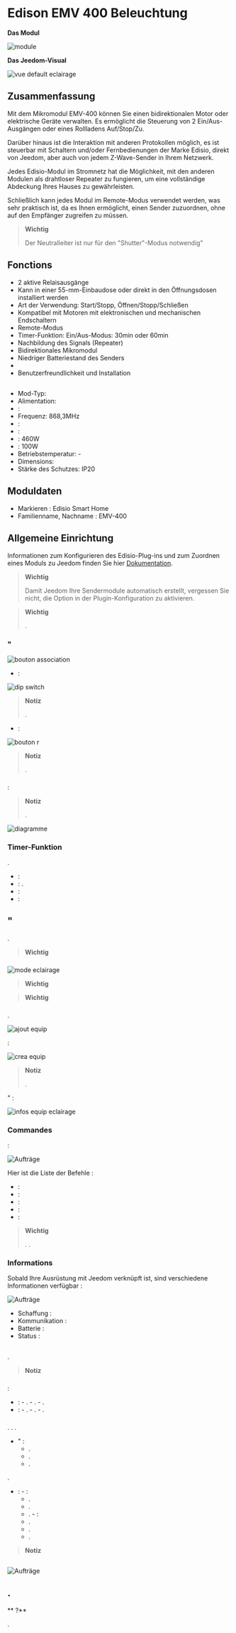 # Edison EMV 400 Beleuchtung

**Das Modul**

![module](images/emv.400/module.jpg)

**Das Jeedom-Visual**

![vue default eclairage](images/emv.400/vue_default_eclairage.jpg)

## Zusammenfassung

Mit dem Mikromodul EMV-400 können Sie einen bidirektionalen Motor oder elektrische Geräte verwalten. Es ermöglicht die Steuerung von 2 Ein/Aus-Ausgängen oder eines Rollladens Auf/Stop/Zu.

Darüber hinaus ist die Interaktion mit anderen Protokollen möglich, es ist steuerbar mit Schaltern und/oder Fernbedienungen der Marke Edisio, direkt von Jeedom, aber auch von jedem Z-Wave-Sender in Ihrem Netzwerk.

Jedes Edisio-Modul im Stromnetz hat die Möglichkeit, mit den anderen Modulen als drahtloser Repeater zu fungieren, um eine vollständige Abdeckung Ihres Hauses zu gewährleisten.

Schließlich kann jedes Modul im Remote-Modus verwendet werden, was sehr praktisch ist, da es Ihnen ermöglicht, einen Sender zuzuordnen, ohne auf den Empfänger zugreifen zu müssen.

> **Wichtig**
>
> Der Neutralleiter ist nur für den "Shutter"-Modus notwendig"

## Fonctions

-   2 aktive Relaisausgänge
-   Kann in einer 55-mm-Einbaudose oder direkt in den Öffnungsdosen installiert werden
-   Art der Verwendung: Start/Stopp, Öffnen/Stopp/Schließen
-   Kompatibel mit Motoren mit elektronischen und mechanischen Endschaltern
-   Remote-Modus
-   Timer-Funktion: Ein/Aus-Modus: 30min oder 60min
-   Nachbildung des Signals (Repeater)
-   Bidirektionales Mikromodul
-   Niedriger Batteriestand des Senders
-   
-   Benutzerfreundlichkeit und Installation

## 

-   Mod-Typ: 
-   Alimentation: 
-   : 
-   Frequenz: 868,3MHz
-   : 
-   : 
-   : 460W
-   : 100W
-   Betriebstemperatur: -
-   Dimensions: 
-   Stärke des Schutzes: IP20

## Moduldaten

-   Markieren : Edisio Smart Home
-   Familienname, Nachname : EMV-400

## Allgemeine Einrichtung

Informationen zum Konfigurieren des Edisio-Plug-ins und zum Zuordnen eines Moduls zu Jeedom finden Sie hier [Dokumentation](https://doc.jeedom.com/de_DE/plugins/automation%20protocol/edisio/).

> **Wichtig**
>
> Damit Jeedom Ihre Sendermodule automatisch erstellt, vergessen Sie nicht, die Option in der Plugin-Konfiguration zu aktivieren.

> **Wichtig**
>
> .

### "

![bouton association](images/emv.400/bouton_association.jpg)

-   :

![dip switch](images/emv.400/dip_switch.jpg)

> **Notiz**
>
> .

-    :

![bouton r](images/emv.400/bouton_r.jpg)

> **Notiz**
>
> .

### 

 :

> **Notiz**
>
> .

![diagramme](images/emv.400/diagramme.jpg)

### Timer-Funktion

.

-    : 
-   : .
-   : 
-   : 

## "

.

> **Wichtig**
>
> 

### 

![mode eclairage](images/emv.400/mode_eclairage.jpg)

> **Wichtig**
>
> 

> **Wichtig**
>
> 

### 

.

![ajout equip](images/emv.400/ajout_equip.jpg)

 :

![crea equip](images/emv.400/crea_equip.jpg)

> **Notiz**
>
> .

" :

![infos equip eclairage](images/emv.400/infos_equip_eclairage.jpg)

### Commandes

 :

![Aufträge](images/emv.400/commande_eclairage.jpg)

Hier ist die Liste der Befehle :

-    : 
-    : 
-    : 
-   : 
-    : 

> **Wichtig**
>
> . .

### Informations

Sobald Ihre Ausrüstung mit Jeedom verknüpft ist, sind verschiedene Informationen verfügbar :

![Aufträge](images/emv.400/infos_eclairage.jpg)

-   Schaffung : 
-   Kommunikation : 
-   Batterie : 
-   Status : 

## 

.

> **Notiz**
>
> 

### 

:

-    :
    -   .
    -   .
    -   .
-    :
    -   .
    -   .
    -   .

### 

. . .

-   " :
    -   .
    -   .
    -   .

.

-    :
    -    :
        -   .
        -   .
        -   .
    -    :
        -   .
        -   .
        -   .

> **Notiz**
>
> 

## 

![Aufträge](images/emv.400/vue_alt_eclairage.jpg)

## .

** ?**

.

